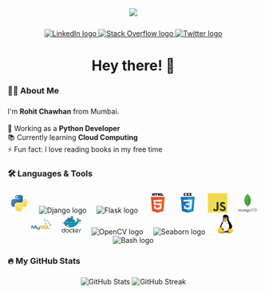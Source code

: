 <div align="center">
  <img height="150" src="https://media.giphy.com/media/M9gbBd9nbDrOTu1Mqx/giphy.gif"  />
</div>

###

<div align="center">
  <a href="https://www.linkedin.com/in/rohit-chawhan-204591239/" target="_blank">
    <img src="https://img.shields.io/static/v1?message=LinkedIn&logo=linkedin&label=&color=0077B5&logoColor=white&labelColor=&style=for-the-badge" height="25" alt="LinkedIn logo" />
  </a>
  <a href="https://stackoverflow.com/users/25310180/rohit-chawhan" target="_blank">
    <img src="https://img.shields.io/static/v1?message=Stack Overflow&logo=stackoverflow&label=&color=FE7A16&logoColor=white&labelColor=&style=for-the-badge" height="25" alt="Stack Overflow logo" />
  </a>
  <a href="https://x.com/RohitCh03998252/following" target="_blank">
    <img src="https://img.shields.io/static/v1?message=Twitter&logo=twitter&label=&color=1DA1F2&logoColor=white&labelColor=&style=for-the-badge" height="25" alt="Twitter logo" />
  </a>
</div>


###

<h1 align="center">Hey there! 👋</h1>

###

<h3 align="left">👩‍💻 About Me</h3>

###

<p align="left">
  I'm <strong>Rohit Chawhan</strong> from Mumbai.<br><br>
  🔭 Working as a <strong>Python Developer</strong><br>
  📚 Currently learning <strong>Cloud Computing</strong><br>
  ⚡ Fun fact: I love reading books in my free time
</p>

###

<h3 align="left">🛠 Languages & Tools</h3>

###

<div align="center">
  <img src="https://raw.githubusercontent.com/devicons/devicon/master/icons/python/python-original.svg" height="40" alt="Python logo" />
  <img width="12" />
  <img src="https://cdn.worldvectorlogo.com/logos/django.svg" height="40" alt="Django logo" />
  <img width="12" />
  <img src="https://upload.wikimedia.org/wikipedia/commons/thumb/3/3c/Flask_logo.svg/460px-Flask_logo.svg.png" height="40" alt="Flask logo" />
  <img width="12" />
  <img src="https://raw.githubusercontent.com/devicons/devicon/master/icons/html5/html5-original-wordmark.svg" height="40" alt="HTML5 logo" />
  <img width="12" />
  <img src="https://raw.githubusercontent.com/devicons/devicon/master/icons/css3/css3-original-wordmark.svg" height="40" alt="CSS3 logo" />
  <img width="12" />
  <img src="https://raw.githubusercontent.com/devicons/devicon/master/icons/javascript/javascript-original.svg" height="40" alt="JavaScript logo" />
  <img width="12" />
  <img src="https://raw.githubusercontent.com/devicons/devicon/master/icons/mongodb/mongodb-original-wordmark.svg" height="40" alt="MongoDB logo" />
  <img width="12" />
  <img src="https://raw.githubusercontent.com/devicons/devicon/master/icons/mysql/mysql-original-wordmark.svg" height="40" alt="MySQL logo" />
  <img width="12" />
  <img src="https://raw.githubusercontent.com/devicons/devicon/master/icons/docker/docker-original-wordmark.svg" height="40" alt="Docker logo" />
  <img width="12" />
  <img src="https://www.vectorlogo.zone/logos/opencv/opencv-icon.svg" height="40" alt="OpenCV logo" />
  <img width="12" />
  <img src="https://seaborn.pydata.org/_images/logo-mark-lightbg.svg" height="40" alt="Seaborn logo" />
  <img width="12" />
  <img src="https://raw.githubusercontent.com/devicons/devicon/master/icons/linux/linux-original.svg" height="40" alt="Linux logo" />
  <img width="12" />
  <img src="https://www.vectorlogo.zone/logos/gnu_bash/gnu_bash-icon.svg" height="40" alt="Bash logo" />
</div>

###

<h3 align="left">🔥 My GitHub Stats</h3>

###

<div align="center">
  <img src="https://github-readme-stats.vercel.app/api?username=LordMelodias&show_icons=true&theme=dark&hide_border=false&border_radius=5&count_private=true" height="180" alt="GitHub Stats" />
  <img src="https://streak-stats.demolab.com?user=LordMelodias&theme=dark&hide_border=false&border_radius=5" height="180" alt="GitHub Streak" />

</div>

###

